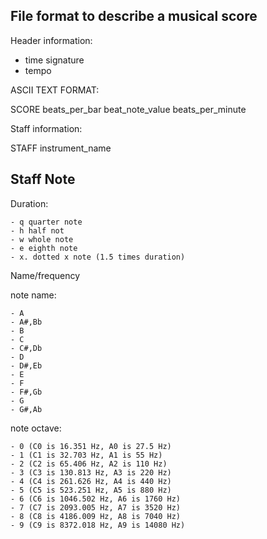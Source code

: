 File format to describe a musical score
---------------------------------------

Header information:

  - time signature
  - tempo

ASCII TEXT FORMAT:

SCORE beats_per_bar beat_note_value beats_per_minute


Staff information:

STAFF instrument_name 





Staff Note
----------

Duration: 

    - q quarter note
    - h half not
    - w whole note
    - e eighth note
    - x. dotted x note (1.5 times duration)

Name/frequency

note name:

    - A
    - A#,Bb
    - B
    - C
    - C#,Db
    - D
    - D#,Eb
    - E
    - F
    - F#,Gb
    - G
    - G#,Ab

note octave:

    - 0 (C0 is 16.351 Hz, A0 is 27.5 Hz)
    - 1 (C1 is 32.703 Hz, A1 is 55 Hz)
    - 2 (C2 is 65.406 Hz, A2 is 110 Hz)
    - 3 (C3 is 130.813 Hz, A3 is 220 Hz)
    - 4 (C4 is 261.626 Hz, A4 is 440 Hz)
    - 5 (C5 is 523.251 Hz, A5 is 880 Hz)
    - 6 (C6 is 1046.502 Hz, A6 is 1760 Hz)
    - 7 (C7 is 2093.005 Hz, A7 is 3520 Hz)
    - 8 (C8 is 4186.009 Hz, A8 is 7040 Hz)
    - 9 (C9 is 8372.018 Hz, A9 is 14080 Hz)

